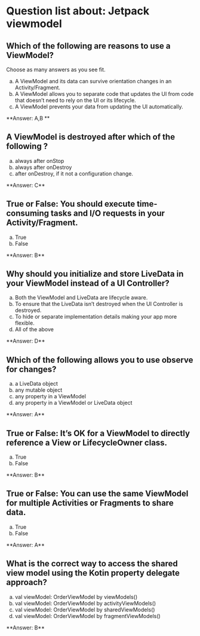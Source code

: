 # Question list about: Jetpack viewmodel
## Which of the following are reasons to use a ViewModel?
Choose as many answers as you see fit.

<ol type="a">
  <li>A ViewModel and its data can survive orientation changes in an Activity/Fragment.</li>
  <li>A ViewModel allows you to separate code that updates the UI from code that doesn’t need to rely on the UI or its lifecycle.</li>
  <li>A ViewModel prevents your data from updating the UI automatically.</li>
</ol>

**Answer: A,B **

## A ViewModel is destroyed after which of the following ?
<ol type="a">
  <li>always after onStop</li>
  <li>always after onDestroy</li>
  <li>after onDestroy, if it not a configuration change.</li>
</ol>
**Answer: C**

## True or False: You should execute time-consuming tasks and I/O requests in your Activity/Fragment.
<ol type="a">
  <li>True</li>
  <li>False</li>
</ol>
**Answer: B**

## Why should you initialize and store LiveData in your ViewModel instead of a UI Controller?

<ol type="a">
  <li>Both the ViewModel and LiveData are lifecycle aware.</li>
  <li>To ensure that the LiveData isn’t destroyed when the UI Controller is destroyed.</li>
  <li>To hide or separate implementation details making your app more flexible.</li>
  <li>All of the above</li>
</ol>
**Answer: D**

## Which of the following allows you to use observe for changes?
<ol type="a">
  <li>a LiveData object</li>
  <li>any mutable object</li>
  <li>any property in a ViewModel</li>
  <li>any property in a ViewModel or LiveData object</li>
</ol>
**Answer: A**

## True or False: It’s OK for a ViewModel to directly reference a View or LifecycleOwner class.
<ol type="a">
  <li>True</li>
  <li>False</li>
</ol>
**Answer: B**

## True or False: You can use the same ViewModel for multiple Activities or Fragments to share data.

<ol type="a">
  <li>True</li>
  <li>False</li>
</ol>
**Answer: A**

## What is the correct way to access the shared view model using the Kotin property delegate approach?
<ol type="a">
  <li>val viewModel: OrderViewModel by viewModels()</li>
  <li>val viewModel: OrderViewModel by activityViewModels()</li>
  <li>val viewModel: OrderViewModel by sharedViewModels()</li>
  <li>val viewModel: OrderViewModel by fragmentViewModels()</li>
</ol>
**Answer: B**
















